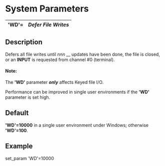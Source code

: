 # System Parameters

**'WD'=** |  **_Defer File Writes_**  
---|---  
  
##  Description

Defers all file writes until _nnn_ __ updates have been done, the file is closed, or an **INPUT** is requested from channel #0 (terminal).

#### **Note:**  
The **'WD'** parameter **_only_** affects Keyed file I/O.

Performance can be improved in single user environments if the **'WD'** parameter is set high.

##  Default

**'WD'=10000** in a single user environment under Windows; otherwise **'WD'=100**.

##  Example

set_param 'WD'=10000
